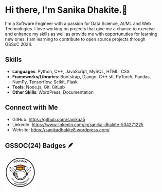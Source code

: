 # Hi there, I'm Sanika Dhakite.👋

I'm a Software Engineer with a passion for Data Science, AI/ML and Web Technologies. 
I love working on projects that give me a chance to exercise and enhance my skills as well as provide me with opportunuties for learning new ones. 
I am learning to contribute to open source projects through GSSoC 2024.

## Skills

- **Languages**: Python, C++, JavaScript, MySQL, HTML, CSS
- **Frameworks/Libraries**: Bootstrap, Django, C++ stl, PyTorch, Pandas, NumPy, Tensorflow, Scikit, Flask
- **Tools**: Node.js, Git, GitLab
- **Other Skills**: WordPress, Documentation

## Connect with Me

- GitHub: https://github.com/sanikaa5
- LinkedIn: https://www.linkedin.com/in/sanika-dhakite-534271225
- Website: https://sanikadhakite8.wordpress.com/

## GSSOC(24) Badges 🪶
<div style='display:flex; align-items:center; gap: 10px;' align='center'>
<img src="https://raw.githubusercontent.com/girlscript/gssoc-website-new/main/public/badges/postman.png" width="100px" height="100px" />
</div>
